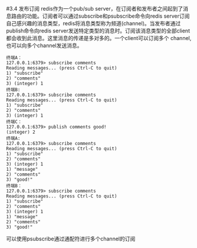#3.4	发布订阅
redis作为一个pub/sub server，在订阅者和发布者之间起到了消息路由的功能。订阅者可以通过subscribe和psubscribe命令向redis server订阅自己感兴趣的消息类型，redis将消息类型称为频道(channel)。当发布者通过publish命令向redis server发送特定类型的消息时。订阅该消息类型的全部client都会收到此消息。这里消息的传递是多对多的。一个client可以订阅多个 channel,也可以向多个channel发送消息。

    终端A：
    127.0.0.1:6379> subscribe comments
    Reading messages... (press Ctrl-C to quit)
    1) "subscribe"
    2) "comments"
    3) (integer) 1
    终端B:
    127.0.0.1:6379> subscribe comments
    Reading messages... (press Ctrl-C to quit)
    1) "subscribe"
    2) "comments"
    3) (integer) 1
    终端C：
    127.0.0.1:6379> publish comments good!
    (integer) 2
    终端A:
    127.0.0.1:6379> subscribe comments
    Reading messages... (press Ctrl-C to quit)
    1) "subscribe"
    2) "comments"
    3) (integer) 1
    1) "message"
    2) "comments"
    3) "good!"
    终端B：
    127.0.0.1:6379> subscribe comments
    Reading messages... (press Ctrl-C to quit)
    1) "subscribe"
    2) "comments"
    3) (integer) 1
    1) "message"
    2) "comments"
    3) "good!"

可以使用psubscribe通过通配符进行多个channel的订阅
